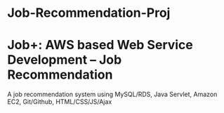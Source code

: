 # Job-Recommendation-Proj
Job+: AWS based Web Service Development – Job Recommendation
====
A job recommendation system using MySQL/RDS, Java Servlet, Amazon EC2, Git/Github, HTML/CSS/JS/Ajax<br>


